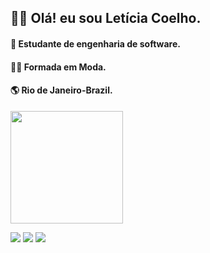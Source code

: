 ## 👩‍💻  Olá! eu sou Letícia Coelho.
#### 📖 Estudante de engenharia de software.
#### 👩‍🎓 Formada em Moda.

#### 🌎 Rio de Janeiro-Brazil.
<div>
<a href="linkedin.com/in/leticia-coelho-556906188"/>
<img height="180em" src="https://github-readme-stats.vercel.app/api?username=coelholeticia&show_icons=true&theme=radical"/>
</div>

  <a href="https://www.linkedin.com/in/leticia-coelho-556906188" target="_blank"><img src="https://img.shields.io/badge/-LinkedIn-%230077B5?style=for-the-badge&logo=linkedin&logoColor=white" target="_blank"></a>
          <a href="https://instagram.com/coelho.letticia" target="_blank"><img src="https://img.shields.io/badge/-Instagram-%23E4405F?style=for-the-badge&logo=instagram&logoColor=white" target="_blank"></a>
          <a href="https://github.com/coelholeticia"><img src="https://img.shields.io/badge/GitHub-100000?style=for-the-badge&logo=github&logoColor=white"></a>
          
